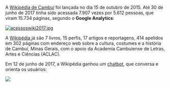 A [Wikipédia de Cambuí](http://www.cambui.wiki.br/index.php/P%C3%A1gina_principal)
foi lançada no dia 15 de outubro de 2015. Até 30 de junho de 2017 tinha sido acessada 7.907 vezes por 5.612 pessoas, que viram 15.734 páginas, segundo o **Google Analytics**:

[![acessoswiki2017.jpg](https://s20.postimg.org/emxgzefh9/acessoswiki2017.jpg)](https://postimg.org/image/lq5cf0kwp/)

A [Wikipédia ](http://www.cambui.wiki.br/index.php/P%C3%A1gina_principa) já são 7 livros, 15 perfis, 17 artigos e reportagens, 414 apelidos em 302 páginas com endereço web sobre a cultura, costumes e a história de Cambuí, Minas Gerais, com o apoio da Academia Cambuiense de Letras, Artes e Ciências (ACLAC).

Em 12 de junho de 2017, a Wikipédia ganhou um [chatbot](https://bot.api.ai/wikipediadecambui), que conversa e orienta os usuários:

![](https://s20.postimg.org/pcivly28t/chatbotprimeira.jpg)
